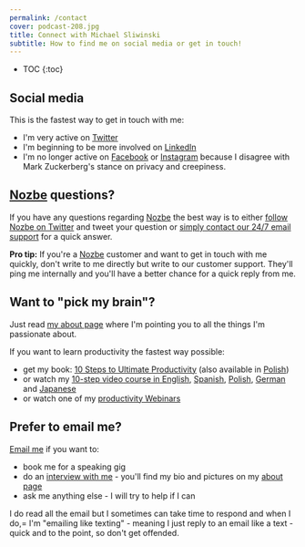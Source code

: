 ```yaml
---
permalink: /contact
cover: podcast-208.jpg
title: Connect with Michael Sliwinski
subtitle: How to find me on social media or get in touch!
---
```


* TOC
{:toc}

## Social media

This is the fastest way to get in touch with me:

* I'm very active on [Twitter](https://twitter.com/MSliwinski)
* I'm beginning to be more involved on [LinkedIn](https://www.linkedin.com/in/michaelsliwinski)
* I'm no longer active on [Facebook](https://www.facebook.com/michael.sliwinski) or [Instagram](https://www.instagram.com/michaelsliwinski/) because I disagree with Mark Zuckerberg's stance on privacy and creepiness.

## [Nozbe][] questions?

If you have any questions regarding [Nozbe][] the best way is to either [follow Nozbe on Twitter][tn] and tweet your question or [simply contact our 24/7 email support][n] for a quick answer.

**Pro tip:** If you're a [Nozbe][] customer and want to get in touch with me quickly, don't write to me directly but write to our customer support. They'll ping me internally and you'll have a better chance for a quick reply from me.

## Want to "pick my brain"?

Just read [my about page](/about) where I'm pointing you to all the things I'm passionate about.

If you want to learn productivity the fastest way possible:

* get my book: [10 Steps to Ultimate Productivity](https://productivitycourse.com) (also available in [Polish](http://kursproduktywnosci.pl))
* or watch my [10-step video course in English](https://help.nozbe.com/bonus/introduction/), [Spanish](https://help.nozbe.com/es/bonus/introduction/), [Polish](https://help.nozbe.com/pl/bonus/introduction/), [German](https://help.nozbe.com/de/bonus/introduction/) and [Japanese](https://help.nozbe.com/ja/bonus/introduction/)
* or watch one of my [productivity Webinars](/tag/webinar)

## Prefer to email me?

[Email me][email] if you want to:

* book me for a speaking gig
* do an [interview with me](/guest) - you'll find my bio and pictures on my [about page](/about#press)
* ask me anything else - I will try to help if I can

I do read all the email but I sometimes can take time to respond and when I do,= I'm "emailing like texting" - meaning I just reply to an email like a text - quick and to the point, so don't get offended.

[Nozbe]: https://nozbe.com
[n]: https://nozbe.com/contact
[tn]: https://twitter.com/nozbe
[email]: mailto:michaels@hey.com